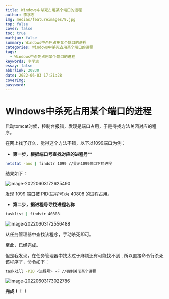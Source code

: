 ```yaml
---
title: Windows中杀死占用某个端口的进程
author: 李学志
img: medias/featureimages/9.jpg
top: false
cover: false
toc: true
mathjax: false
summary: Windows中杀死占用某个端口的进程
categories: Windows中杀死占用某个端口的进程
tags:
  - Windows中杀死占用某个端口的进程
keywords: 李学志
essay: false
abbrlink: 20830
date: 2022-06-03 17:21:28
coverImg:
password:
---
```


# Windows中杀死占用某个端口的进程

启动tomcat时候，控制台报错，发现是端口占用，于是寻找方法关闭对应的程序。

在网上找了好久，觉得这个方法不错，以下以1099端口为例：

+ **第一步，根据端口号查找对应的进程号****

~~~bash
netstat -ano | findstr 1099 //显示1099端口下的进程
~~~

结果如下：

![image-20220603172625490](http://image.lxzcode520.xyz/img/image-20220603172625490.png)

发现 1099 端口被 PID(进程号)为 40808 的进程占用。

+ **第二步，据进程号寻找进程名称**

~~~bash
tasklist | findstr 40808
~~~



![image-20220603172556488](http://image.lxzcode520.xyz/img/image-20220603172556488.png)

从任务管理器中查找该程序，手动杀死即可。

至此，已经完成。

但是我发现，在任务管理器中找太过于麻烦还有可能找不到  , 所以直接命令行杀死该程序了，命令如下：

~~~bash
taskkill -PID <进程号> -F //强制关闭某个进程
~~~

![image-20220603173022786](http://image.lxzcode520.xyz/img/image-20220603173022786.png)

**完成！！！**